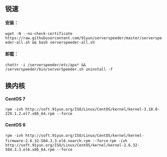 ## 锐速

#### 安装：
`wget -N --no-check-certificate https://raw.githubusercontent.com/91yun/serverspeeder/master/serverspeeder-all.sh && bash serverspeeder-all.sh`


#### 卸载：
`chattr -i /serverspeeder/etc/apx* && /serverspeeder/bin/serverSpeeder.sh uninstall -f`



## 换内核
#### CentOS 7
`rpm -ivh http://soft.91yun.org/ISO/Linux/CentOS/kernel/kernel-3.10.0-229.1.2.el7.x86_64.rpm --force`

#### CentOS 6
`rpm -ivh http://soft.91yun.org/ISO/Linux/CentOS/kernel/kernel-firmware-2.6.32-504.3.3.el6.noarch.rpm --force`
`rpm -ivh http://soft.91yun.org/ISO/Linux/CentOS/kernel/kernel-2.6.32-504.3.3.el6.x86_64.rpm --force`